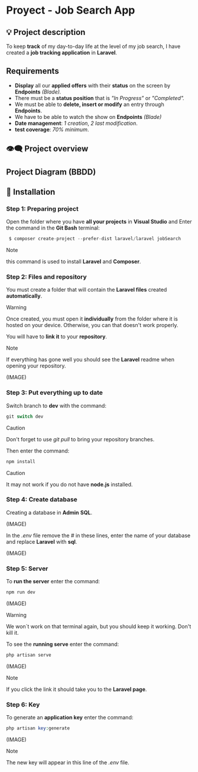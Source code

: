 # Proyect - Job Search App

## :bulb: Project description
To keep **track** of my day-to-day life at the level of my job search, I have created a **job tracking application** in **Laravel**.

## Requirements
- **Display** all our **applied offers** with their **status** on the screen by **Endpoints** *(Blade).*
- There must be a **status position** that is *"In Progress"* or *"Completed".*
- We must be able to **delete, insert or modify** an entry through **Endpoints**.
- We have to be able to watch the show on **Endpoints** *(Blade)*
- **Date management**: *1 creation*, *2 last modification*.
- **test coverage**: *70% minimum*.

## :eye_speech_bubble: Project overview

## Project Diagram (BBDD)

## :scroll: Installation

### Step 1: Preparing project

Open the folder where you have **all your projects** in **Visual Studio** and
Enter the command in the **Git Bash** terminal:

```php
 $ composer create-project --prefer-dist laravel/laravel jobSearch
 ```

> [!NOTE] 
> this command is used to install **Laravel** and **Composer**.

### Step 2: Files and repository

You must create a folder that will contain the **Laravel files** created **automatically**.

> [!WARNING] 
> Once created, you must open it **individually** from the folder where it is hosted on your device. Otherwise, you can that doesn't work properly.

You will have to **link it** to your **repository**.

> [!NOTE] 
> If everything has gone well you should see the **Laravel** readme when opening
your repository.

(IMAGE)

### Step 3: Put everything up to date

Switch branch to **dev** with the command:

```php
git switch dev
```

> [!CAUTION] 
> Don't forget to use *git pull* to bring your repository branches.

Then enter the command:

```php
npm install
```

> [!CAUTION] 
> It may not work if you do not have **node.js** installed.

### Step 4: Create database
Creating a database in **Admin** **SQL**.

(IMAGE)

In the *.env* file remove the # in these lines, enter the name of your database and replace **Laravel** with **sql**.

(IMAGE)

### Step 5: Server

To **run the server** enter the command:

```php
npm run dev
```

(IMAGE)

> [!WARNING]
> We won´t work on that terminal again, but you should keep it working. Don't kill it.

To see the **running serve** enter the command:

```php
php artisan serve
```
(IMAGE)

> [!NOTE]
> If you click the link it should take you to the **Laravel page**.

### Step 6: Key

To generate an **application key** enter the command:

```php
php artisan key:generate
```

(IMAGE)

> [!NOTE]
> The new key will appear in this line of the *.env* file.

